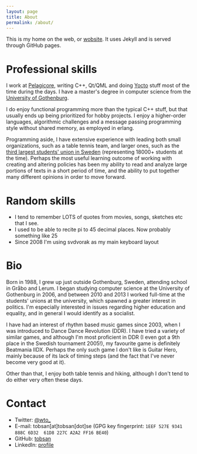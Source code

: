 ```yaml
---
layout: page
title: About
permalink: /about/
---
```


This is my home on the web, or [wobsite](https://xkcd.com/148/). It uses Jekyll and is served
through GitHub pages.

# Professional skills

I work at [Pelagicore](http://pelagicore.com), writing C++, Qt/QML and doing
[Yocto](http://yoctoproject.org) stuff most of the time during the days. I have a master's degree in
computer science from the [University of Gothenburg](http://gu.se).

I do enjoy functional programming more than the typical C++ stuff, but that usually ends up being
prioritized for hobby projects. I enjoy a higher-order languages, algorithmic challenges and a
message passing programming style without shared memory, as employed in erlang.

Programming aside, I have extensive experience with leading both small organizations, such as a
table tennis team, and larger ones, such as the [third largest students' union in
Sweden](http://gota.gu.se) (representing 18000+ students at the time). Perhaps the most useful
learning outcome of working with creating and altering policies has been my ability to read and
analyze large portions of texts in a short period of time, and the ability to put together many
different opinions in order to move forward.

# Random skills

* I tend to remember LOTS of quotes from movies, songs, sketches etc that I see.
* I used to be able to recite pi to 45 decimal places. Now probably something like 25
* Since 2008 I'm using svdvorak as my main keyboard layout

# Bio

Born in 1988, I grew up just outside Gothenburg, Sweden, attending school in Gråbo and Lerum. I
began studying computer science at the University of Gothenburg in 2006, and between 2010 and 2013 I
worked full-time at the students' unions at the university, which spawned a greater interest in
politics. I'm especially interested in issues regarding higher education and equality, and in
general I would identify as a socialist.

I have had an interest of rhythm based music games since 2003, when I was introduced to Dance Dance
Revolution (DDR). I have tried a variety of similar games, and although I'm most proficient in DDR
(I even got a 9th place in the Swedish tournament 2005!), my favourite game is definitely Beatmania
IIDX. Perhaps the only such game I don't like is Guitar Hero, mainly because of its lack of timing
steps (and the fact that I've never become very good at it).

Other than that, I enjoy both table tennis and hiking, although I don't tend to do either very often
these days.

# Contact

* Twitter: [@wto_](http://twitter.com/wto_)
* E-mail: tobsan[at]tobsan[dot]se (GPG key fingerprint: `1EEF 527E 9341 888C 6D32  61D8 227C A2A2 FF16 BE40`)
* GitHub: [tobsan](http://github.com/tobsan)
* LinkedIn: [profile](http://www.linkedin.com/in/tobsan)

